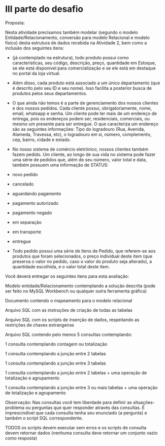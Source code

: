 # III parte do desafio

Proposta: 

Nesta atividade precisamos também modelar (segundo o modelo Entidade/Relacionamento, conversão para modelo Relacional e modelo físico) desta estrutura de dados recebida na Atividade 2, bem como a inclusão dos seguintes itens:

- (já contemplado na estrutura), todo produto possui como características, seu código, descrição, preço, quantidade em Estoque, se ele está disponível para comercialização e se ele está em destaque no portal da loja virtual.

- Além disso, cada produto está associado a um único departamento (que é descrito pelo seu ID e seu nome). Isso facilita a posterior busca de produtos pelos seus departamentos.

- O que ainda não temos é a parte de gerenciamento dos nossos clientes e dos nossos pedidos. Cada cliente possui, obrigatoriamente, nome, email, whatsapp e senha. Um cliente pode ter mais de um endereço de entrega, pois os endereços podem ser, residenciais, comerciais, ou mesmo um presente para ser entregue. O que caracteriza um endereço são as seguintes informações: Tipo do logradouro (Rua, Avenida, Alameda, Travessa, etc), o logradouro em si, número, complemento, cep, bairro, cidade e estado.

- No nosso sistema de comércio eletrônico, nossos clientes também fazem pedido. Um cliente, ao longo de sua vida no sistema pode fazer uma série de pedidos que, além de seu número, valor total e data, também possuem uma informação de STATUS:

- novo pedido

- cancelado

- aguardando pagamento

- pagamento autorizado

- pagamento negado

- em separação

- em transporte

- entregue

- Todo pedido possui uma série de Itens de Pedido, que referem-se aos produtos que foram selecionados, o preço individual deste item (que preserva o valor no pedido, caso o valor do produto seja alterado), a quantidade escolhida, e o valor total deste item.

 

Você deverá entregar os seguintes itens para esta avaliação:

Modelo entidade/Relacionamento contemplando a solução descrita (pode ser feito no MySQL Workbench ou qualquer outra ferramenta gráfica)

Documento contendo o mapeamento para o modelo relacional

Arquivo SQL com as instruções de criação de todas as tabelas

Arquivo SQL com os scripts de inserção de dados, respeitando as restrições de chaves estrangeiras

Arquivo SQL contendo pelo menos 5 consultas contemplando:


1 consulta contemplando contagem ou totalização

1 consulta contemplando a junção entre 2 tabelas

1 consulta contemplando a junção entre 3 tabelas

1 consulta contemplando a junção entre 2 tabelas + uma operação de totalização e agrupamento

1 consulta contemplando a junção entre 3 ou mais tabelas + uma operação de totalização e agrupamento

 

Observação: Nas consultas você tem liberdade para definir as situações-problema ou perguntas que quer responder através das consultas. É imprescindível que cada consulta tenha seu enunciado (a pergunta) e também o script SQL correspondente.

TODOS os scripts devem executar sem erros e os scripts de consulta devem retornar dados (nenhuma consulta deve retornar um conjunto vazio como resposta)
